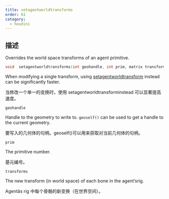 ```yaml
---
title: setagentworldtransforms
order: 61
category:
  - houdini
---
```

    
## 描述

Overrides the world space transforms of an agent primitive.

```c
void  setagentworldtransforms(int geohandle, int prim, matrix transforms[])
```

When modifying a single transform, using
[setagentworldtransform](setagentworldtransform.html "Overrides the world
space transform of an agent primitive‘sbone.") instead can be significantly
faster.

当修改一个单一的变换时，使用 setagentworldtransforminstead 可以显著提高速度。

`geohandle`

Handle to the geometry to write to. `geoself()` can be used to get a handle to
the current geometry.

要写入的几何体的句柄。geoself()可以用来获取对当前几何体的句柄。

`prim`

The primitive number.

基元编号。

`transforms`

The new transform (in world space) of each bone in the agent‘srig.

Agentâs rig 中每个骨骼的新变换（在世界空间）。
